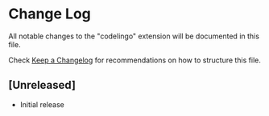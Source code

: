 # Change Log

All notable changes to the "codelingo" extension will be documented in this file.

Check [Keep a Changelog](http://keepachangelog.com/) for recommendations on how to structure this file.

## [Unreleased]

- Initial release